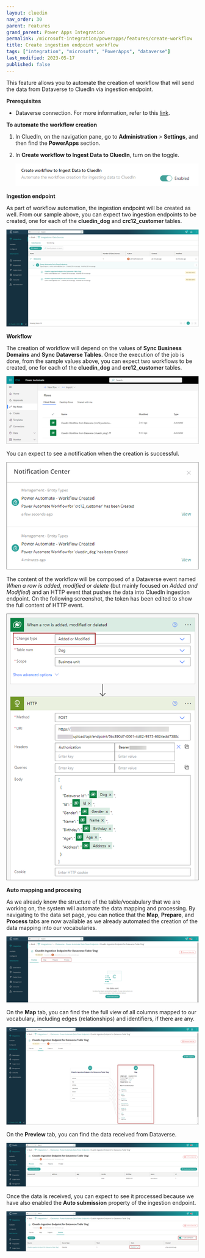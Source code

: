 ```yaml
---
layout: cluedin
nav_order: 30
parent: Features
grand_parent: Power Apps Integration
permalink: /microsoft-integration/powerapps/features/create-workflow
title: Create ingestion endpoint workflow
tags: ["integration", "microsoft", "PowerApps", "dataverse"]
last_modified: 2023-05-17
published: false
---
```


This feature allows you to automate the creation of workflow that will send the data from Dataverse to CluedIn via ingestion endpoint.

**Prerequisites**

- Dataverse connection. For more information, refer to this [link](/microsoft-integration/powerapps/setup-credentials).

**To automate the workflow creation**

1. In CluedIn, on the navigation pane, go to **Administration** > **Settings**, and then find the **PowerApps** section.

1. In **Create workflow to Ingest Data to CluedIn**, turn on the toggle.

    ![Create workflow to Ingest Data to CluedIn](../images/create-workflow-to-ingest-data-setting.png)

**Ingestion endpoint**

As part of workflow automation, the ingestion endpoint will be created as well. From our sample above, you can expect two ingestion endpoints to be created, one for each of the **cluedin_dog** and **crc12_customer** tables.
    
![Power Automate Workflow Ingestion Endpoint](../images/power-automate-workflow-ingestion-endpoint.png)

**Workflow**

The creation of workflow will depend on the values of **Sync Business Domains** and **Sync Dataverse Tables**. Once the execution of the job is done, from the sample values above, you can expect two workflows to be created, one for each of the **cluedin_dog** and **crc12_customer** tables.

![Power Automate Workflows](../images/power-automate-workflows.png)

You can expect to see a notification when the creation is successful.

![Power Automate Workflow Notification](../images/power-automate-workflow-notification.png)

The content of the workflow will be composed of a Dataverse event named _When a row is added, modified or delete_ (but mainly focused on _Added and Modified_) and an HTTP event that pushes the data into CluedIn ingestion endpoint. On the following screenshot, the token has been edited to show the full content of HTTP event.

![Power Automate Workflow Content](../images/power-automate-workflow-content.png)

**Auto mapping and procesing**
    
As we already know the structure of the table/vocabulary that we are working on, the system will automate the data mapping and processing. By navigating to the data set page, you can notice that the **Map**, **Prepare**, and **Process** tabs are now available as we already automated the creation of the data mapping into our vocabularies.

![Auto Mapping](../images/ingestion-endpoint-automapping-01.png)

On the **Map** tab, you can find the the full view of all columns mapped to our vocabulary, including edges (relationships) and identifiers, if there are any.

![Auto Mapping](../images/ingestion-endpoint-automapping-02.png)

On the **Preview** tab, you can find the data received from Dataverse.

![Ingestion Endpoint Preview](../images/ingestion-endpoint-preview.png)

Once the data is received, you can expect to see it processed because we have also enabled the **Auto submission** property of the ingestion endpoint.

![Auto Processing](../images/ingestion-endpoint-auto-submission.png)